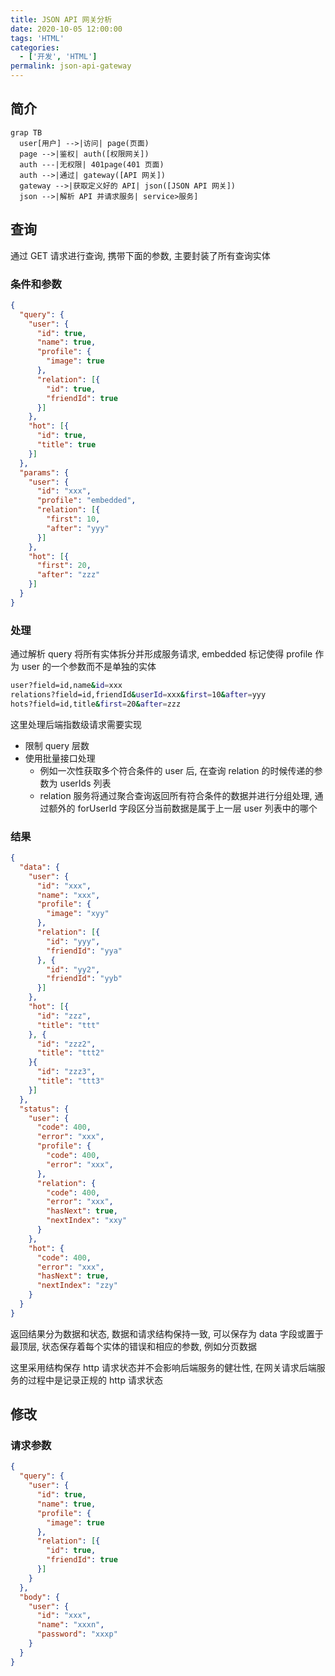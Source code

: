 ```yaml
---
title: JSON API 网关分析
date: 2020-10-05 12:00:00
tags: 'HTML'
categories:
  - ['开发', 'HTML']
permalink: json-api-gateway
---
```


## 简介

```mermaid
grap TB
  user[用户] -->|访问| page(页面)
  page -->|鉴权| auth([权限网关])
  auth ---|无权限| 401page(401 页面)
  auth -->|通过| gateway([API 网关])
  gateway -->|获取定义好的 API| json([JSON API 网关])
  json -->|解析 API 并请求服务| service>服务]
```

<!-- more -->

## 查询

通过 GET 请求进行查询, 携带下面的参数, 主要封装了所有查询实体

### 条件和参数

```json
{
  "query": {
    "user": {
      "id": true,
      "name": true,
      "profile": {
        "image": true
      },
      "relation": [{
        "id": true,
        "friendId": true
      }]
    },
    "hot": [{
      "id": true,
      "title": true
    }]
  },
  "params": {
    "user": {
      "id": "xxx",
      "profile": "embedded",
      "relation": [{
        "first": 10,
        "after": "yyy"
      }]
    },
    "hot": [{
      "first": 20,
      "after": "zzz"
    }]
  }
}
```

### 处理

通过解析 query 将所有实体拆分并形成服务请求, embedded 标记使得 profile 作为 user 的一个参数而不是单独的实体

```sh
user?field=id,name&id=xxx
relations?field=id,friendId&userId=xxx&first=10&after=yyy
hots?field=id,title&first=20&after=zzz
```

这里处理后端指数级请求需要实现

- 限制 query 层数
- 使用批量接口处理
  - 例如一次性获取多个符合条件的 user 后, 在查询 relation 的时候传递的参数为 userIds 列表
  - relation 服务将通过聚合查询返回所有符合条件的数据并进行分组处理, 通过额外的 forUserId 字段区分当前数据是属于上一层 user 列表中的哪个

### 结果

```json
{
  "data": {
    "user": {
      "id": "xxx",
      "name": "xxx",
      "profile": {
        "image": "xyy"
      },
      "relation": [{
        "id": "yyy",
        "friendId": "yya"
      }, {
        "id": "yy2",
        "friendId": "yyb"
      }]
    },
    "hot": [{
      "id": "zzz",
      "title": "ttt"
    }, {
      "id": "zzz2",
      "title": "ttt2"
    }{
      "id": "zzz3",
      "title": "ttt3"
    }]
  },
  "status": {
    "user": {
      "code": 400,
      "error": "xxx",
      "profile": {
        "code": 400,
        "error": "xxx",
      },
      "relation": {
        "code": 400,
        "error": "xxx",
        "hasNext": true,
        "nextIndex": "xxy"
      }
    },
    "hot": {
      "code": 400,
      "error": "xxx",
      "hasNext": true,
      "nextIndex": "zzy"
    }
  }
}
```

返回结果分为数据和状态, 数据和请求结构保持一致, 可以保存为 data 字段或置于最顶层, 状态保存着每个实体的错误和相应的参数, 例如分页数据

这里采用结构保存 http 请求状态并不会影响后端服务的健壮性, 在网关请求后端服务的过程中是记录正规的 http 请求状态

## 修改

### 请求参数

```json
{
  "query": {
    "user": {
      "id": true,
      "name": true,
      "profile": {
        "image": true
      },
      "relation": [{
        "id": true,
        "friendId": true
      }]
    }
  },
  "body": {
    "user": {
      "id": "xxx",
      "name": "xxxn",
      "password": "xxxp"
    }
  }
}
```
